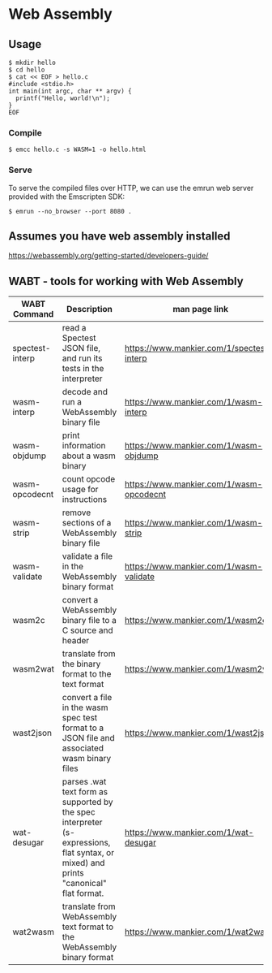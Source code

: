# Web Assembly

## Usage

```
$ mkdir hello
$ cd hello
$ cat << EOF > hello.c
#include <stdio.h>
int main(int argc, char ** argv) {
  printf("Hello, world!\n");
}
EOF
```

### Compile
```
$ emcc hello.c -s WASM=1 -o hello.html
```
### Serve

To serve the compiled files over HTTP, we can use the emrun web server provided with the Emscripten SDK:

```
$ emrun --no_browser --port 8080 .
```

## Assumes you have web assembly installed

https://webassembly.org/getting-started/developers-guide/

## WABT - tools for working with Web Assembly

| WABT Command | Description | man page link |
|-----------------|---------------------------------------------------------------------------------------------------------------------------------------|-------------------------------------------|
| spectest-interp | read a Spectest JSON file, and run its tests in the interpreter | https://www.mankier.com/1/spectest-interp |
| wasm-interp | decode and run a WebAssembly binary file | https://www.mankier.com/1/wasm-interp |
| wasm-objdump | print information about a wasm binary | https://www.mankier.com/1/wasm-objdump |
| wasm-opcodecnt | count opcode usage for instructions | https://www.mankier.com/1/wasm-opcodecnt |
| wasm-strip | remove sections of a WebAssembly binary file | https://www.mankier.com/1/wasm-strip |
| wasm-validate | validate a file in the WebAssembly binary format | https://www.mankier.com/1/wasm-validate |
| wasm2c | convert a WebAssembly binary file to a C source and header | https://www.mankier.com/1/wasm2c |
| wasm2wat | translate from the binary format to the text format | https://www.mankier.com/1/wasm2wat |
| wast2json | convert a file in the wasm spec test format to a JSON file and associated wasm binary files | https://www.mankier.com/1/wast2json |
| wat-desugar | parses .wat text form as supported by the spec interpreter (s-expressions, flat syntax, or mixed) and prints "canonical" flat format. | https://www.mankier.com/1/wat-desugar |
| wat2wasm | translate from WebAssembly text format to the WebAssembly binary format | https://www.mankier.com/1/wat2wasm |

